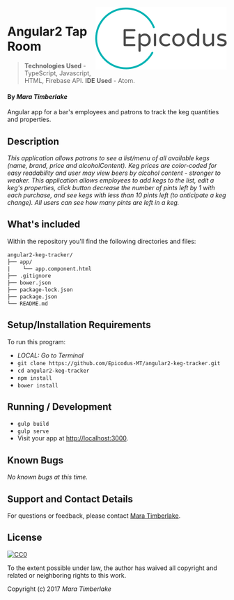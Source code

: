 <img src="epicodus.png" align="right"/>

# Angular2 Tap Room

> **Technologies Used** - TypeScript, Javascript, HTML, Firebase API.
> **IDE Used** - Atom.

#### By _**Mara Timberlake**_

Angular app for a bar's employees and patrons to track the keg quantities and properties.

## Description

_This application allows patrons to see a list/menu of all available kegs (name, brand, price and alcoholContent). Keg prices are color-coded for easy readability and user may view beers by alcohol content - stronger to weaker. This application allows employees to add kegs to the list, edit a keg's properties, click button decrease the number of pints left by 1 with each purchase, and see kegs with less than 10 pints left (to anticipate a keg change). All users can see how many pints are left in a keg._

## What's included
Within the repository you'll find the following directories and files:

```
angular2-keg-tracker/
├── app/
|    └── app.component.html
├── .gitignore
├── bower.json
├── package-lock.json
├── package.json
└── README.md

```

## Setup/Installation Requirements
To run this program:
* _LOCAL: Go to Terminal_
* `git clone https://github.com/Epicodus-MT/angular2-keg-tracker.git`
* `cd angular2-keg-tracker`
* `npm install`
* `bower install`

## Running / Development
* `gulp build`
* `gulp serve`
* Visit your app at [http://localhost:3000](http://localhost:3000).

## Known Bugs
_No known bugs at this time._

## Support and Contact Details
For questions or feedback, please contact [Mara Timberlake](<contact-info.md>).

## License
[![CC0](https://licensebuttons.net/p/zero/1.0/88x31.png)](https://opensource.org/licenses/MIT)

To the extent possible under law, the author has waived all copyright and related or neighboring rights to this work.

Copyright (c) 2017 *_Mara Timberlake_*
